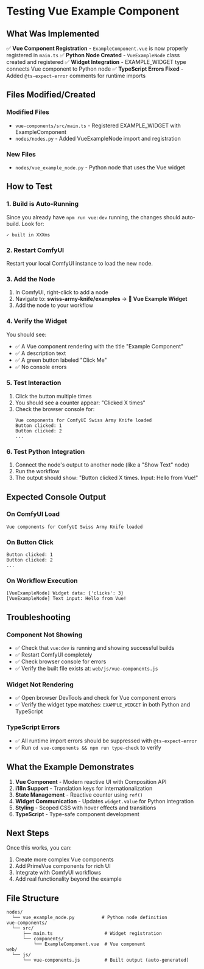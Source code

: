 # Testing Vue Example Component

## What Was Implemented

✅ **Vue Component Registration** - `ExampleComponent.vue` is now properly registered in `main.ts`
✅ **Python Node Created** - `VueExampleNode` class created and registered
✅ **Widget Integration** - EXAMPLE_WIDGET type connects Vue component to Python node
✅ **TypeScript Errors Fixed** - Added `@ts-expect-error` comments for runtime imports

## Files Modified/Created

### Modified Files

- `vue-components/src/main.ts` - Registered EXAMPLE_WIDGET with ExampleComponent
- `nodes/nodes.py` - Added VueExampleNode import and registration

### New Files

- `nodes/vue_example_node.py` - Python node that uses the Vue widget

## How to Test

### 1. Build is Auto-Running

Since you already have `npm run vue:dev` running, the changes should auto-build. Look for:

```
✓ built in XXXms
```

### 2. Restart ComfyUI

Restart your local ComfyUI instance to load the new node.

### 3. Add the Node

1. In ComfyUI, right-click to add a node
2. Navigate to: **swiss-army-knife/examples** → **🎨 Vue Example Widget**
3. Add the node to your workflow

### 4. Verify the Widget

You should see:

- ✅ A Vue component rendering with the title "Example Component"
- ✅ A description text
- ✅ A green button labeled "Click Me"
- ✅ No console errors

### 5. Test Interaction

1. Click the button multiple times
2. You should see a counter appear: "Clicked X times"
3. Check the browser console for:
    ```
    Vue components for ComfyUI Swiss Army Knife loaded
    Button clicked: 1
    Button clicked: 2
    ...
    ```

### 6. Test Python Integration

1. Connect the node's output to another node (like a "Show Text" node)
2. Run the workflow
3. The output should show: "Button clicked X times. Input: Hello from Vue!"

## Expected Console Output

### On ComfyUI Load

```
Vue components for ComfyUI Swiss Army Knife loaded
```

### On Button Click

```
Button clicked: 1
Button clicked: 2
...
```

### On Workflow Execution

```
[VueExampleNode] Widget data: {'clicks': 3}
[VueExampleNode] Text input: Hello from Vue!
```

## Troubleshooting

### Component Not Showing

- ✅ Check that `vue:dev` is running and showing successful builds
- ✅ Restart ComfyUI completely
- ✅ Check browser console for errors
- ✅ Verify the built file exists at: `web/js/vue-components.js`

### Widget Not Rendering

- ✅ Open browser DevTools and check for Vue component errors
- ✅ Verify the widget type matches: `EXAMPLE_WIDGET` in both Python and TypeScript

### TypeScript Errors

- ✅ All runtime import errors should be suppressed with `@ts-expect-error`
- ✅ Run `cd vue-components && npm run type-check` to verify

## What the Example Demonstrates

1. **Vue Component** - Modern reactive UI with Composition API
2. **i18n Support** - Translation keys for internationalization
3. **State Management** - Reactive counter using `ref()`
4. **Widget Communication** - Updates `widget.value` for Python integration
5. **Styling** - Scoped CSS with hover effects and transitions
6. **TypeScript** - Type-safe component development

## Next Steps

Once this works, you can:

1. Create more complex Vue components
2. Add PrimeVue components for rich UI
3. Integrate with ComfyUI workflows
4. Add real functionality beyond the example

## File Structure

```
nodes/
  └── vue_example_node.py          # Python node definition
vue-components/
  └── src/
      ├── main.ts                   # Widget registration
      └── components/
          └── ExampleComponent.vue  # Vue component
web/
  └── js/
      └── vue-components.js         # Built output (auto-generated)
```
